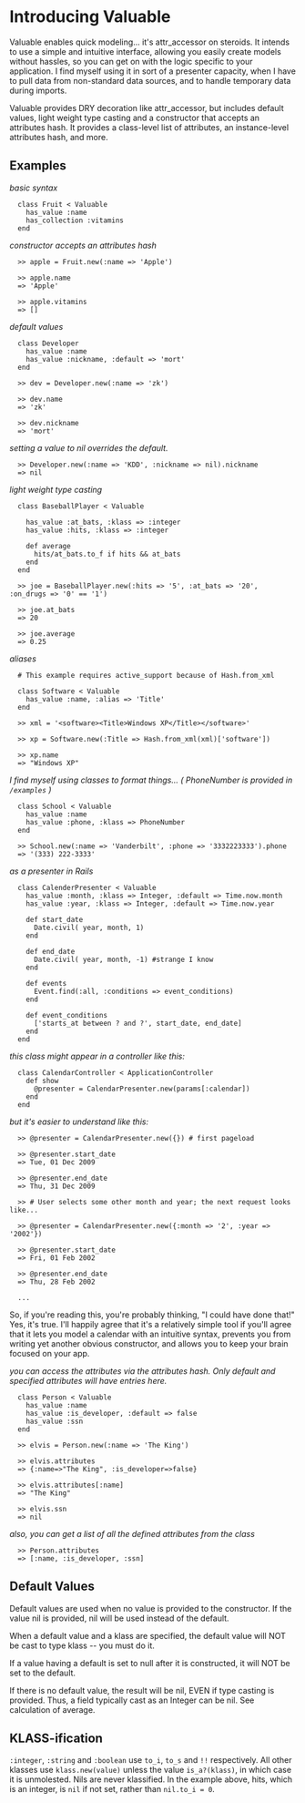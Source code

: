 Introducing Valuable
====================

Valuable enables quick modeling... it's attr_accessor on steroids.  It intends to use a simple and intuitive interface, allowing you easily create models without hassles, so you can get on with the logic specific to your application. I find myself using it in sort of a presenter capacity, when I have to pull data from non-standard data sources, and to handle temporary data during imports.

Valuable provides DRY decoration like attr_accessor, but includes default values, light weight type casting and a constructor that accepts an attributes hash. It provides a class-level list of attributes, an instance-level attributes hash, and more.

Examples
-------

_basic syntax_

      class Fruit < Valuable
        has_value :name
        has_collection :vitamins
      end

_constructor accepts an attributes hash_

      >> apple = Fruit.new(:name => 'Apple')

      >> apple.name
      => 'Apple'

      >> apple.vitamins
      => []

_default values_

      class Developer
        has_value :name
        has_value :nickname, :default => 'mort'
      end

      >> dev = Developer.new(:name => 'zk')

      >> dev.name
      => 'zk'

      >> dev.nickname
      => 'mort'

_setting a value to nil overrides the default._

      >> Developer.new(:name => 'KDD', :nickname => nil).nickname
      => nil

_light weight type casting_

      class BaseballPlayer < Valuable

        has_value :at_bats, :klass => :integer
        has_value :hits, :klass => :integer

        def average
          hits/at_bats.to_f if hits && at_bats
        end
      end

      >> joe = BaseballPlayer.new(:hits => '5', :at_bats => '20', :on_drugs => '0' == '1')

      >> joe.at_bats
      => 20

      >> joe.average
      => 0.25

_aliases_

      # This example requires active_support because of Hash.from_xml

      class Software < Valuable
        has_value :name, :alias => 'Title'
      end

      >> xml = '<software><Title>Windows XP</Title></software>'

      >> xp = Software.new(:Title => Hash.from_xml(xml)['software'])

      >> xp.name
      => "Windows XP"


_I find myself using classes to format things... ( PhoneNumber is provided in `/examples` )_

      class School < Valuable
        has_value :name
        has_value :phone, :klass => PhoneNumber
      end

      >> School.new(:name => 'Vanderbilt', :phone => '3332223333').phone
      => '(333) 222-3333'

_as a presenter in Rails_

      class CalenderPresenter < Valuable
        has_value :month, :klass => Integer, :default => Time.now.month
        has_value :year, :klass => Integer, :default => Time.now.year

        def start_date
          Date.civil( year, month, 1)
        end

        def end_date
          Date.civil( year, month, -1) #strange I know
        end

        def events
          Event.find(:all, :conditions => event_conditions)
        end
        
        def event_conditions
          ['starts_at between ? and ?', start_date, end_date]
        end
      end

_this class might appear in a controller like this:_

      class CalendarController < ApplicationController
        def show
          @presenter = CalendarPresenter.new(params[:calendar])
        end
      end

_but it's easier to understand like this:_

      >> @presenter = CalendarPresenter.new({}) # first pageload

      >> @presenter.start_date
      => Tue, 01 Dec 2009

      >> @presenter.end_date
      => Thu, 31 Dec 2009

      >> # User selects some other month and year; the next request looks like...
      
      >> @presenter = CalendarPresenter.new({:month => '2', :year => '2002'})

      >> @presenter.start_date
      => Fri, 01 Feb 2002

      >> @presenter.end_date
      => Thu, 28 Feb 2002

      ...

So, if you're reading this, you're probably thinking, "I could have done that!" Yes, it's true. I'll happily agree that it's a relatively simple tool if you'll agree that it lets you model a calendar with an intuitive syntax, prevents you from writing yet another obvious constructor, and allows you to keep your brain focused on your app.

_you can access the attributes via the attributes hash. Only default and specified attributes will have entries here._

      class Person < Valuable
        has_value :name
        has_value :is_developer, :default => false
        has_value :ssn
      end

      >> elvis = Person.new(:name => 'The King')

      >> elvis.attributes
      => {:name=>"The King", :is_developer=>false}      

      >> elvis.attributes[:name]
      => "The King"

      >> elvis.ssn
      => nil

_also, you can get a list of all the defined attributes from the class_
      
      >> Person.attributes
      => [:name, :is_developer, :ssn]

Default Values
--------------
Default values are used when no value is provided to the constructor. If the value nil is provided, nil will be used instead of the default. 

When a default value and a klass are specified, the default value will NOT be cast to type klass -- you must do it.

If a value having a default is set to null after it is constructed, it will NOT be set to the default.

If there is no default value, the result will be nil, EVEN if type casting is provided. Thus, a field typically cast as an Integer can be nil. See calculation of average.

KLASS-ification
---------------
`:integer`, `:string` and `:boolean` use `to_i`, `to_s` and `!!` respectively. All other klasses use `klass.new(value)` unless the value `is_a?(klass)`, in which case it is unmolested. Nils are never klassified. In the example above, hits, which is an integer, is `nil` if not set, rather than `nil.to_i = 0`.
